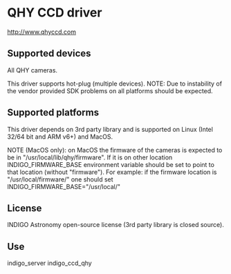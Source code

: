 # QHY CCD driver

http://www.qhyccd.com

## Supported devices

All QHY cameras.

This driver supports hot-plug (multiple devices).
NOTE: Due to instability of the vendor provided SDK problems on all platforms should be expected.

## Supported platforms

This driver depends on 3rd party library and is supported on Linux (Intel 32/64 bit and ARM v6+) and MacOS.

NOTE (MacOS only): on MacOS the firmware of the cameras is expected to be in "/usr/local/lib/qhy/firmware". If it is on other
location INDIGO_FIRMWARE_BASE environment variable should be set to point to that location (without "firmware").
For example: if the firmware location is "/usr/local/firmware/" one should set INDIGO_FIRMWARE_BASE="/usr/local/"

## License

INDIGO Astronomy open-source license (3rd party library is closed source).

## Use

indigo_server indigo_ccd_qhy
